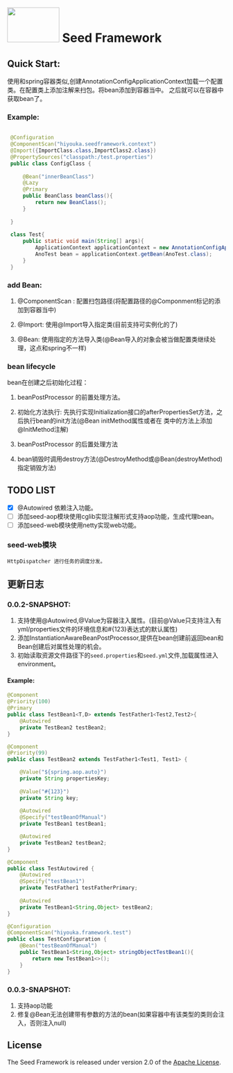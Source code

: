 # <img src="http://ww1.sinaimg.cn/large/007BVBG7gy1g04w3vkdvdj304g02s0sp.jpg" width="120" height="80"> Seed Framework


## Quick Start:

使用和spring容器类似,创建AnnotationConfigApplicationContext加载一个配置类。在配置类上添加注解来扫包。将bean添加到容器当中。
之后就可以在容器中获取bean了。
    
### Example:

```java

 @Configuration
 @ComponentScan("hiyouka.seedframework.context")
 @Import({ImportClass.class,ImportClass2.class})
 @PropertySources("classpath:/test.properties")
 public class ConfigClass {
 
     @Bean("innerBeanClass")
     @Lazy
     @Primary
     public BeanClass beanClass(){
         return new BeanClass();
     }
 
 }
 
 class Test{
     public static void main(String[] args){
         ApplicationContext applicationContext = new AnnotationConfigApplicationContext(ConfigClass.class);
         AnoTest bean = applicationContext.getBean(AnoTest.class);
     }
 }

```

### add Bean:
1. @ComponentScan : 配置扫包路径(将配置路径的@Componment标记的添加到容器当中)

2. @Import: 使用@Import导入指定类(目前支持可实例化的了)

3. @Bean: 使用指定的方法导入类(@Bean导入的对象会被当做配置类继续处理，这点和spring不一样)

### bean lifecycle

bean在创建之后初始化过程：
1. beanPostProcessor 的前置处理方法。

2. 初始化方法执行: 先执行实现Initialization接口的afterPropertiesSet方法，之后执行bean的init方法(@Bean initMethod属性或者在
类中的方法上添加@InitMethod注解)

3. beanPostProcessor 的后置处理方法

4. bean销毁时调用destroy方法(@DestroyMethod或@Bean(destroyMethod)指定销毁方法)

## TODO LIST

* [x] @Autowired 依赖注入功能。
* [ ] 添加seed-aop模块使用cglib实现注解形式支持aop功能，生成代理bean。
* [ ] 添加seed-web模块使用netty实现web功能。

### seed-web模块

    HttpDispatcher 进行任务的调度分发。
    
## 更新日志

### 0.0.2-SNAPSHOT: 
1. 支持使用@Autowired,@Value为容器注入属性。(目前@Value只支持注入有yml/properties文件的环境信息和#{123}表达式的默认属性)
2. 添加InstantiationAwareBeanPostProcessor,提供在bean创建前返回bean和Bean创建后对属性处理的机会。
3. 初始读取资源文件路径下的`seed.properties`和`seed.yml`文件,加载属性进入environment。

#### Example:
```java
@Component
@Priority(100)
@Primary
public class TestBean1<T,D> extends TestFather1<Test2,Test2>{
    @Autowired
    private TestBean2 testBean2;
}

@Component
@Priority(99)
public class TestBean2 extends TestFather1<Test1, Test1> {

    @Value("${spring.aop.auto}")
    private String propertiesKey;
    
    @Value("#{123}")
    private String key;
    
    @Autowired
    @Specify("testBeanOfManual")
    private TestBean1 testBean1;

    @Autowired
    private TestBean2 testBean2;
}

@Component
public class TestAutowired {
    @Autowired
    @Specify("testBean1")
    private TestFather1 testFatherPrimary;
    
    @Autowired
    private TestBean1<String,Object> testBean2;
}

@Configuration
@ComponentScan("hiyouka.framework.test")
public class TestConfiguration {
    @Bean("testBeanOfManual")
    public TestBean1<String,Object> stringObjectTestBean1(){
        return new TestBean1<>();
    }
}
```

### 0.0.3-SNAPSHOT:
1. 支持aop功能
2. 修复@Bean无法创建带有参数的方法的bean(如果容器中有该类型的类则会注入，否则注入null)

## License

The Seed Framework is released under version 2.0 of the [Apache License](http://www.apache.org/licenses/LICENSE-2.0).
